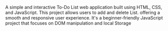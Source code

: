 A simple and interactive To-Do List web application built using HTML, CSS, and JavaScript. This project allows users to add and delete List. offering a smooth and responsive user experience. It's a beginner-friendly JavaScript project that focuses on DOM manipulation and local Storage
